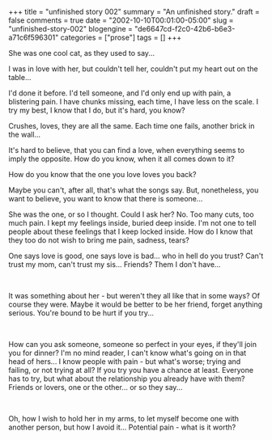 +++
title = "unfinished story 002"
summary = "An unfinished story."
draft = false
comments = true
date = "2002-10-10T00:01:00-05:00"
slug = "unfinished-story-002"
blogengine = "de6647cd-f2c0-42b6-b6e3-a71c6f596301"
categories = ["prose"]
tags = []
+++

<p>
She was one cool cat, as they used to say...
</p>
<p>
I was in love with her, but couldn&#39;t tell her, couldn&#39;t put my heart out on the table...
</p>
<p>
I&#39;d done it before. I&#39;d tell someone, and I&#39;d only end up with pain, a blistering pain. I have chunks missing, each time, I have less on the scale. I try my best, I know that I do, but it&#39;s hard, you know?
</p>
<p>
Crushes, loves, they are all the same. Each time one fails, another brick in the wall...
</p>
<p>
It&#39;s hard to believe, that you can find a love, when everything seems to imply the opposite. How do you know, when it all comes down to it?
</p>
<p>
How do you know that the one you love loves you back?
</p>
<p>
Maybe you can&#39;t, after all, that&#39;s what the songs say. But, nonetheless, you want to believe, you want to know that there is someone...
</p>
<p>
She was the one, or so I thought. Could I ask her? No. Too many cuts, too much pain. I kept my feelings inside, buried deep inside. I&#39;m not one to tell people about these feelings that I keep locked inside. How do I know that they too do not wish to bring me pain, sadness, tears?
</p>
<p>
One says love is good, one says love is bad... who in hell do you trust? Can&#39;t trust my mom, can&#39;t trust my sis... Friends? Them I don&#39;t have...
</p>
<p>
&nbsp;
</p>
<p>
It was something about her - but weren&#39;t they all like that in some ways? Of course they were. Maybe it would be better to be her friend, forget anything serious. You&#39;re bound to be hurt if you try...
</p>
<p>
&nbsp;
</p>
<p>
How can you ask someone, someone so perfect in your eyes, if they&#39;ll join you for dinner? I&#39;m no mind reader, I can&#39;t know what&#39;s going on in that head of hers... I know people with pain - but what&#39;s worse; trying and failing, or not trying at all? If you try you have a chance at least. Everyone has to try, but what about the relationship you already have with them? Friends or lovers, one or the other... or so they say...
</p>
<p>
&nbsp;
</p>
<p>
Oh, how I wish to hold her in my arms, to let myself become one with another person, but how I avoid it... Potential pain - what is it worth?
</p>

